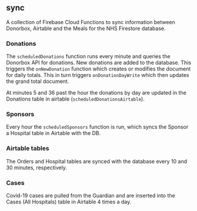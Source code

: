 ## sync

A collection of Firebase Cloud Functions to sync information between Donorbox, Airtable and the Meals for the NHS Firestore database.

### Donations

The `scheduledDonations` function runs every minute and queries the Donorbox API for donations. New donations are added to the database. This triggers the `onNewDonation` function which creates or modifies the document for daily totals. This in turn triggers `onDonationDayWrite` which then updates the grand total document.

At minutes 5 and 36 past the hour the donations by day are updated in the Donations table in airtable (`scheduledDonationsAirtable`).

### Sponsors

Every hour the `scheduledSponsors` function is run, which syncs the Sponsor a Hospital table in Airtable with the DB. 

### Airtable tables

The Orders and Hospital tables are synced with the database every 10 and 30 minutes, respectively.


### Cases

Covid-19 cases are pulled from the Guardian and are inserted into the Cases (All Hospitals) table in Airtable 4 times a day.
